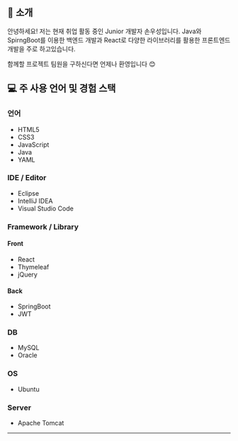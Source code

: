 ## 👋 소개
안녕하세요! 저는 현재 취업 활동 중인 Junior 개발자 손우성입니다.
Java와 SpirngBoot를 이용한 백엔드 개발과 React로 다양한 라이브러리를 활용한 프론트엔드 개발을 주로 하고있습니다.

함께할 프로젝트 팀원을 구하신다면 언제나 환영입니다 😊

## 💻 주 사용 언어 및 경험 스택

### 언어
- HTML5
- CSS3
- JavaScript
- Java
- YAML

### IDE / Editor
- Eclipse
- IntelliJ IDEA
- Visual Studio Code

### Framework / Library
#### Front
- React
- Thymeleaf
- jQuery

#### Back
- SpringBoot
- JWT

### DB
- MySQL
- Oracle

### OS
- Ubuntu

### Server
- Apache Tomcat

---
